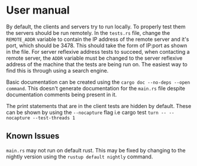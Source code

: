 # User manual

By default, the clients and servers try to run locally. To properly test them
the servers should be run remotely. In the `tests.rs` file, change the `REMOTE_ADDR`
variable to contain the IP address of the remote server and it's port, which
should be 3478. This should take the form of IP:port as shown in the file.
For server reflexive address tests to succeed, when contacting a remote server,
the `ADDR` variable must be changed to the server reflexive address of the
machine that the tests are being run on. The easiest way to find this is
through using a search engine.

Basic documentation can be created using the `cargo doc --no-deps --open command`.
This doesn't generate documentation for the `main.rs` file despite documentation comments
being present in it.

The print statements that are in the client tests are hidden by default. These can be shown
by using the `--nocapture` flag i.e cargo test `turn -- --nocapture --test-threads 1`

## Known Issues

`main.rs` may not run on default rust. This may be fixed by changing to the nightly
version using the `rustup default nightly` command.
